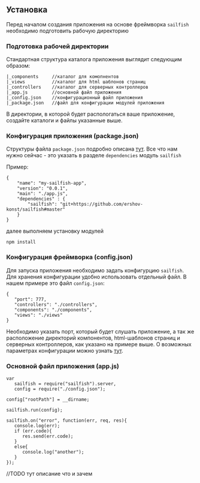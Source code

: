 ## Установка

Перед началом создания приложения на основе фреймворка `sailfish` необходимо подготовить рабочую директорию

### Подготовка рабочей директории

Стандартная структура каталога приложения выглядит следующим образом:

    |_components     //каталог для комопнентов
    |_views          //каталог для html шаблонов страниц
    |_controllers    //каталог для серверных контроллеров
    |_app.js         //основной файл приложения
    |_config.json    //конфигурационный файл приложения
    |_package.json   //файл для конфигурации модулей приложения


В директории, в которой будет распологаться ваше приложение, создайте каталоги и файлы указанные выше.

### Конфигурация приложения (package.json)

Структуры файла `package.json` подробно описана [тут](https://npmjs.org/doc/json.html).
Все что нам нужно сейчас - это указать в разделе `dependencies` модуль `sailfish`

Пример:

    {
        "name": "my-sailfish-app",
        "version": "0.0.1",
        "main": "./app.js",
        "dependencies" : {
            "sailfish": "git+https://github.com/ershov-konst/sailfish#master"
        }
    }

далее выполняем установку модулей

    npm install

### Конфигурация фреймворка (config.json)

Для запуска приложения необходимо задать конфигурцию `sailfish`. Для хранения конфигурации удобно использовать отдельный файл.
В нашем примере это файл `config.json`:

    {
       "port": 777,
       "controllers": "./controllers",
       "components": "./components",
       "views": "./views"
    }

Необходимо указать порт, который будет слушать приложение, а так же расположение директорий компонентов,
html-шаблонов страниц и серверных контроллеров, как указано на примере выше. О возможных параметрах конфигурации можно
узнать [тут](/api/config).

### Основной файл приложения (app.js)

    var
       sailfish = require("sailfish").server,
       config = require("./config.json");

    config["rootPath"] = __dirname;

    sailfish.run(config);

    sailfish.on("error", function(err, req, res){
       console.log(err);
       if (err.code){
          res.send(err.code);
       }
       else{
          console.log("another");
       }
    });

 //TODO тут описание что и зачем